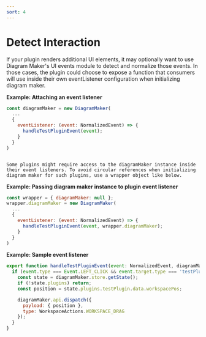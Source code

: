 ```yaml
---
sort: 4
---
```


# Detect Interaction
If your plugin renders additional UI elements, it may optionally want to use Diagram Maker's UI events module to detect and normalize those events. In those cases, the plugin could choose to expose a function that consumers will use inside their own eventListener configuration when initializing diagram maker.

**Example: Attaching an event listener**
```javascript
const diagramMaker = new DiagramMaker(
  ...
  {
    eventListener: (event: NormalizedEvent) => {
      handleTestPluginEvent(event);
    }
  }
)
```

```warning

Some plugins might require access to the diagramMaker instance inside their event listeners. To avoid circular references when initializing diagram maker for such plugins, use a wrapper object like below.
```

**Example: Passing diagram maker instance to plugin event listener**
```javascript
const wrapper = { diagramMaker: null };
wrapper.diagramMaker = new DiagramMaker(
  ...
  {
    eventListener: (event: NormalizedEvent) => {
      handleTestPluginEvent(event, wrapper.diagramMaker);
    }
  }
)
```

**Example: Sample event listener**
```javascript
export function handleTestPluginEvent(event: NormalizedEvent, diagramMaker: DiagramMaker) {
  if (event.type === Event.LEFT_CLICK && event.target.type === 'testPlugin') {
    const state = diagramMaker.store.getState();
    if (!state.plugins) return;
    const position = state.plugins.testPlugin.data.workspacePos;

    diagramMaker.api.dispatch({
      payload: { position },
      type: WorkspaceActions.WORKSPACE_DRAG
    });
  }
}
```

